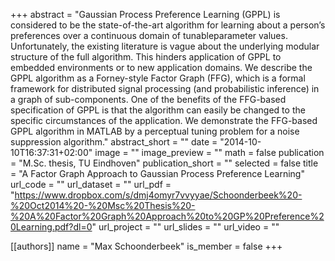 +++
abstract = "Gaussian  Process  Preference  Learning  (GPPL)  is considered to be the state-of-the-art algorithm for learning about a  person’s  preferences  over  a  continuous domain  of tunableparameter values. Unfortunately, the existing literature is vague about  the  underlying  modular  structure  of  the  full  algorithm. This hinders application of GPPL to embedded environments or to new application domains. We describe the GPPL algorithm as a Forney-style Factor Graph (FFG), which is a formal framework for  distributed  signal  processing  (and  probabilistic  inference) in a graph of sub-components. One of the benefits of the FFG-based specification of GPPL is that the algorithm can easily be changed to the specific circumstances of the application. We demonstrate the  FFG-based  GPPL  algorithm  in  MATLAB  by  a  perceptual tuning problem for a noise suppression algorithm."
abstract_short = ""
date = "2014-10-10T16:37:31+02:00"
image = ""
image_preview = ""
math = false
publication = "M.Sc. thesis, TU Eindhoven"
publication_short = ""
selected = false
title = "A Factor Graph Approach to Gaussian Process Preference Learning"
url_code = ""
url_dataset = ""
url_pdf = "https://www.dropbox.com/s/dmj4omyr7vvyyae/Schoonderbeek%20-%20Oct2014%20-%20Msc%20Thesis%20-%20A%20Factor%20Graph%20Approach%20to%20GP%20Preference%20Learning.pdf?dl=0"
url_project = ""
url_slides = ""
url_video = ""

[[authors]]
    name = "Max Schoonderbeek"
    is_member = false
+++
